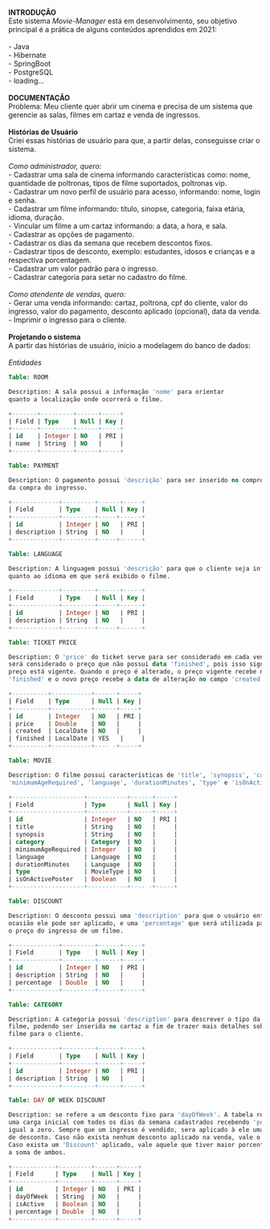 **INTRODUÇÃO**
<br>Este sistema *Movie-Manager* está em desenvolvimento, seu objetivo principal é a prática de alguns conteúdos aprendidos em 2021:
<br><br>- Java
<br> - Hibernate
<br> - SpringBoot
<br> - PostgreSQL
<br> - loading...
<br><br>**DOCUMENTAÇÃO**
<br>Problema: Meu cliente quer abrir um cinema e precisa de um sistema que gerencie as salas, filmes em cartaz e venda de ingressos.
<br><br>**Histórias de Usuário**
<br>Criei essas histórias de usuário para que, a partir delas, conseguisse criar o sistema.
<br><br>*Como administrador, quero:*
<br> - Cadastrar uma sala de cinema informando características como: nome, quantidade de poltronas, tipos de filme suportados, poltronas vip.
<br> - Cadastrar um novo perfil de usuário para acesso, informando: nome, login e senha.
<br> - Cadastrar um filme informando: título, sinopse, categoria, faixa etária, idioma, duração.
<br> - Vincular um filme a um cartaz informando: a data, a hora, e sala.
<br> - Cadastrar as opções de pagamento.
<br> - Cadastrar os dias da semana que recebem descontos fixos.
<br> - Cadastrar tipos de desconto, exemplo: estudantes, idosos e crianças e a respectiva porcentagem.
<br> - Cadastrar um valor padrão para o ingresso.
<br> - Cadastrar categoria para setar no cadastro do filme.
<br><br>*Como atendente de vendas, quero:*
<br>- Gerar uma venda informando: cartaz, poltrona, cpf do cliente, valor do ingresso, valor do pagamento, desconto aplicado (opcional), data da venda.
<br>- Imprimir o ingresso para o cliente.
<br><br>**Projetando o sistema**
<br>A partir das histórias de usuário, inicio a modelagem do banco de dados:
<br><br>*Entidades*

```sql
Table: ROOM

Description: A sala possui a informação 'nome' para orientar 
quanto a localização onde ocorrerá o filme. 

+-------+---------+------+-----+
| Field | Type    | Null | Key |
+-------+---------+------+-----+
| id    | Integer | NO   | PRI |
| name  | String  | NO   |     |
+-------+---------+------+-----+
```

```sql
Table: PAYMENT

Description: O pagamento possui 'descrição' para ser inserido no comprovante
da compra do ingresso.

+-------------+---------+------+-----+
| Field       | Type    | Null | Key |
+-------------+---------+-----+------+
| id          | Integer | NO   | PRI |
| description | String  | NO   |     |
+-------------+---------+-----+------+
```

```sql
Table: LANGUAGE

Description: A linguagem possui 'descrição' para que o cliente seja informado 
quanto ao idioma em que será exibido o filme.

+-------------+---------+------+-----+
| Field       | Type    | Null | Key |
+-------------+---------+-----+------+
| id          | Integer | NO   | PRI |
| description | String  | NO   |     |
+-------------+---------+-----+------+
```

```sql
Table: TICKET PRICE

Description: O 'price' do ticket serve para ser considerado em cada venda. Sempre
será considerado o preço que não possui data 'finished', pois isso significa que o 
preço está vigente. Quando o preço é alterado, o preço vigente recebe nova data 
'finished' e o novo preço recebe a data de alteração no campo 'created'.

+----------+-----------+------+-----+
| Field    | Type      | Null | Key |
+----------+-----------+------+-----+
| id       | Integer   | NO   | PRI |
| price    | Double    | NO   |     |
| created  | LocalDate | NO   |     |
| finished | LocalDate | YES   |     |
+----------+-----------+---- -+-----+
```

```sql
Table: MOVIE

Description: O filme possui características de 'title', 'synopsis', 'category',
'minimumAgeRequired', 'language', 'durationMinutes', 'type' e 'isOnActivePoster'.

+--------------------+-----------+------+-----+
| Field              | Type      | Null | Key |
+--------------------+-----------+------+-----+
| id                 | Integer   | NO   | PRI |
| title              | String    | NO   |     |
| synopsis           | String    | NO   |     |
| category           | Category  | NO   |     |
| minimumAgeRequired | Integer   | NO   |     |
| language           | Language  | NO   |     |
| durationMinutes    | Language  | NO   |     |
| type               | MovieType | NO   |     |
| isOnActivePoster   | Boolean   | NO   |     |
+--------------------+-----------+---- -+-----+
```

```sql
Table: DISCOUNT

Description: O desconto possui uma 'description' para que o usuário entenda em que 
ocasião ele pode ser aplicado, e uma 'percentage' que será utilizada para reduzir
o preço do ingresso de um filme.

+-------------+---------+------+-----+
| Field       | Type    | Null | Key |
+-------------+---------+------+-----+
| id          | Integer | NO   | PRI |
| description | String  | NO   |     |
| percentage  | Double  | NO   |     |
+-------------+---------+------+-----+
```

```sql
Table: CATEGORY

Description: A categoria possui 'description' para descrever o tipo da história do 
filme, podendo ser inserida no cartaz a fim de trazer mais detalhes sobre o 
filme para o cliente.

+-------------+---------+------+-----+
| Field       | Type    | Null | Key |
+-------------+---------+------+-----+
| id          | Integer | NO   | PRI |
| description | String  | NO   |     |
+-------------+---------+------+-----+
```

```sql
Table: DAY OF WEEK DISCOUNT

Description: se refere a um desconto fixo para 'dayOfWeek'. A tabela recebe
uma carga inicial com todos os dias da semana cadastrados recebendo 'percentage'
igual a zero. Sempre que um ingresso é vendido, sera aplicado à ele uma porcentagem
de desconto. Caso não exista nenhum desconto aplicado na venda, vale o 'DayOfWeekDiscount'. 
Caso exista um 'Discount' aplicado, vale aquele que tiver maior porcentagem, nunca 
a soma de ambos.

+------------+---------+------+-----+
| Field      | Type    | Null | Key |
+------------+---------+------+-----+
| id         | Integer | NO   | PRI |
| dayOfWeek  | String  | NO   |     |
| isActive   | Boolean | NO   |     |
| percentage | Double  | NO   |     |
+------------+---------+------+-----+
```
